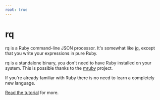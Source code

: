 ```yaml
---
root: true
---
```


# rq

rq is a Ruby command-line JSON processor.  It's somewhat like [jq], except
that you write your expressions in pure Ruby.

rq is a standalone binary, you don't need to have Ruby installed on your
system.  This is possible thanks to the [mruby] project.

If you're already familiar with Ruby there is no need to learn a completely
new language.

[Read the tutorial][tutorial] for more.

[jq]: https://stedolan.github.io/jq/
[mruby]: https://mruby.org/
[tutorial]: ./tutorial
